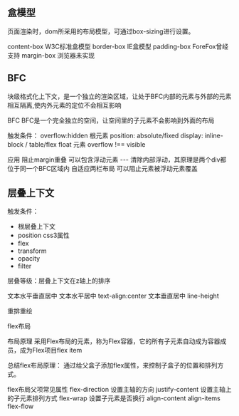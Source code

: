 <!--
 * @Descripttion: 
 * @Author: ZJ
 * @Date: 2021-12-10 11:10:51
 * @LastEditors: ZJ
 * @LastEditTime: 2022-02-27 20:41:59
-->
## 盒模型
页面渲染时，dom所采用的布局模型，可通过box-sizing进行设置。

content-box  W3C标准盒模型
border-box IE盒模型
padding-box ForeFox曾经支持
margin-box 浏览器未实现

## BFC
块级格式化上下文，是一个独立的渲染区域，让处于BFC内部的元素与外部的元素
相互隔离,使内外元素的定位不会相互影响

BFC
BFC是一个完全独立的空间，让空间里的子元素不会影响到外面的布局

触发条件：
overflow:hidden
根元素
position: absolute/fixed
display: inline-block / table/flex
float 元素
overflow !== visible

应用
阻止margin重叠
可以包含浮动元素 --- 清除内部浮动，其原理是两个div都位于同一个BFC区域内
自适应两栏布局
可以阻止元素被浮动元素覆盖

## 层叠上下文
触发条件：
- 根层叠上下文
- position
css3属性
- flex
- transform
- opacity
- filter

层叠等级：层叠上下文在z轴上的排序

文本水平垂直居中
文本水平居中   text-align:center
文本垂直居中   line-height


重排重绘


flex布局

布局原理
采用Flex布局的元素，称为Flex容器，它的所有子元素自动成为容器成员，成为Flex项目flex item

总结flex布局原理：
通过给父盒子添加flex属性，来控制子盒子的位置和排列方式。

flex布局父项常见属性
flex-direction 设置主轴的方向
justify-content 设置主轴上的子元素排列方式
flex-wrap 设置子元素是否换行
align-content
align-items
flex-flow
